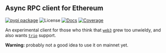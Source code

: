 Async RPC client for Ethereum
-----------------------------

[![pypi package][pypi-image]][pypi-link] ![License][pypi-license-image] [![Docs][rtd-image]][rtd-link] [![Coverage][cov-image]][cov-link]

An experimental client for those who think that [`web3`](https://github.com/ethereum/web3.py) grew too unwieldy, and also wants [`trio`](https://github.com/python-trio/trio) support.

**Warning:** probably not a good idea to use it on mainnet yet.

[pypi-image]: https://img.shields.io/pypi/v/pons
[pypi-link]: https://pypi.org/project/pons/
[pypi-license-image]: https://img.shields.io/pypi/l/pons
[rtd-image]: https://readthedocs.org/projects/pons/badge/?version=latest
[rtd-link]: https://pons.readthedocs.io/en/latest/
[cov-image]: https://codecov.io/gh/fjarri/pons/branch/master/graph/badge.svg?token=RZP1LK1HB2
[cov-link]: https://codecov.io/gh/fjarri/pons

